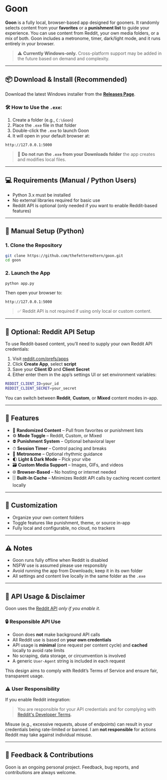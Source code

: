 # Goon

**Goon** is a fully local, browser-based app designed for gooners. It randomly selects content from your **favorites** or a **punishment list** to guide your experience. You can use content from Reddit, your own media folders, or a mix of both. Goon includes a metronome, timer, dark/light mode, and it runs entirely in your browser.

> ⚠️ **Currently Windows-only.**
> Cross-platform support may be added in the future based on demand and complexity.

---

## 📦 Download & Install (Recommended)

Download the latest Windows installer from the [**Releases Page**](https://github.com/thefetteredtern/goon/releases/latest).

### 🛠 How to Use the `.exe`:

1. Create a folder (e.g., `C:\Goon`)
2. Place the `.exe` file in that folder
3. Double-click the `.exe` to launch Goon
4. It will open in your default browser at:

```
http://127.0.0.1:5000
```

> 📌 **Do not run the `.exe` from your Downloads folder** the app creates and modifies local files.

---

## 💻 Requirements (Manual / Python Users)

* Python 3.x must be installed
* No external libraries required for basic use
* Reddit API is optional (only needed if you want to enable Reddit-based features)

---

## 🚀 Manual Setup (Python)

### 1. Clone the Repository

```bash
git clone https://github.com/thefetteredtern/goon.git
cd goon
```

### 2. Launch the App

```bash
python app.py
```

Then open your browser to:

```
http://127.0.0.1:5000
```

> ✅ Reddit API is not required if using only local or custom content.

---

## 🔑 Optional: Reddit API Setup

To use Reddit-based content, you’ll need to supply your own Reddit API credentials:

1. Visit [reddit.com/prefs/apps](https://www.reddit.com/prefs/apps)
2. Click **Create App**, select **script**
3. Save your **Client ID** and **Client Secret**
4. Either enter them in the app’s settings UI or set environment variables:

```bash
REDDIT_CLIENT_ID=your_id
REDDIT_CLIENT_SECRET=your_secret
```

You can switch between **Reddit**, **Custom**, or **Mixed** content modes in-app.

---

## 🔧 Features

* 🎯 **Randomized Content** – Pull from favorites or punishment lists
* ⚙️ **Mode Toggle** – Reddit, Custom, or Mixed
* ⛔ **Punishment System** – Optional behavioral layer
* ⏱ **Session Timer** – Control pacing and breaks
* 🎵 **Metronome** – Optional rhythmic guidance
* 🌓 **Light & Dark Mode** – Pick your vibe
* 🗃️ **Custom Media Support** – Images, GIFs, and videos
* 🌐 **Browser-Based** – No hosting or internet needed
* 🗄️ **Built-In Cache** – Minimizes Reddit API calls by caching recent content locally  
---

## 🧩 Customization

* Organize your own content folders
* Toggle features like punishment, theme, or source in-app
* Fully local and configurable, no cloud, no trackers

---

## ⚠️ Notes

* Goon runs fully offline when Reddit is disabled
* NSFW use is assumed please use responsibly
* Avoid running the app from Downloads; keep it in its own folder
* All settings and content live locally in the same folder as the `.exe`

---

## 🧾 API Usage & Disclaimer

Goon uses the [Reddit API](https://www.reddit.com/dev/api/) *only if you enable it*.

### 🔒 Responsible API Use

* Goon does **not** make background API calls
* All Reddit use is based on **your own credentials**
* API usage is **minimal** (one request per content cycle) and **cached** locally to avoid rate limits  
* No scraping, data storage, or circumvention is involved
* A generic `User-Agent` string is included in each request

This design aims to comply with Reddit’s Terms of Service and ensure fair, transparent usage.

### ⚠️ User Responsibility

If you enable Reddit integration:

> You are responsible for your API credentials and for complying with [Reddit's Developer Terms](https://www.redditinc.com/policies/developer-terms).

Misuse (e.g., excessive requests, abuse of endpoints) can result in your credentials being rate-limited or banned. I am **not responsible** for actions Reddit may take against individual misuse.

---

## 💬 Feedback & Contributions

Goon is an ongoing personal project. Feedback, bug reports, and contributions are always welcome.
